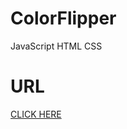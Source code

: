 # ColorFlipper
JavaScript HTML CSS

# URL
[CLICK HERE](https://mousumimalik.github.io/ColorFlipper/)
